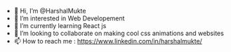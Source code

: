 - 👋 Hi, I’m @HarshalMukte
- 👀 I’m interested in Web Developement
- 🌱 I’m currently learning React js
- 💞️ I’m looking to collaborate on making cool css animations and websites
- 📫 How to reach me : https://www.linkedin.com/in/harshalmukte/

<!---
HarshalMukte/HarshalMukte is a ✨ special ✨ repository because its `README.md` (this file) appears on your GitHub profile.
You can click the Preview link to take a look at your changes.
--->
